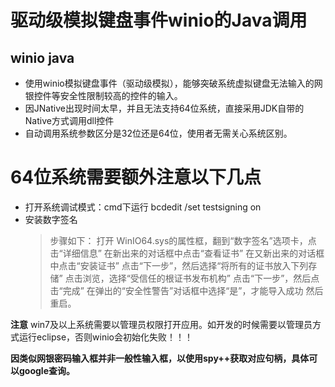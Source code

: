 驱动级模拟键盘事件winio的Java调用
===========================================
winio java
--------------

- 使用winio模拟键盘事件（驱动级模拟），能够突破系统虚拟键盘无法输入的网银控件等安全性限制较高的控件的输入。
- 因JNative出现时间太早，并且无法支持64位系统，直接采用JDK自带的Native方式调用dll控件
- 自动调用系统参数区分是32位还是64位，使用者无需关心系统区别。

# 64位系统需要额外注意以下几点

- 打开系统调试模式：cmd下运行 bcdedit /set testsigning on
- 安装数字签名
  > 步骤如下：
  打开 WinIO64.sys的属性框，翻到“数字签名”选项卡，点击“详细信息”
  在新出来的对话框中点击“查看证书”
  在又新出来的对话框中点击“安装证书”
  点击“下一步”，然后选择“将所有的证书放入下列存储”
  点击浏览，选择“受信任的根证书发布机构”
  点击“下一步”，然后点击“完成”
  在弹出的“安全性警告”对话框中选择“是”，才能导入成功
  然后重启。
 
 **注意** 
 win7及以上系统需要以管理员权限打开应用。如开发的时候需要以管理员方式运行eclipse，否则winio会初始化失败！！！
 
 **因类似网银密码输入框并非一般性输入框，以使用spy++获取对应句柄，具体可以google查询。**
